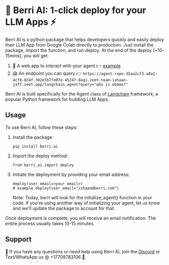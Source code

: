 # 🍇 Berri AI: 1-click deploy for your LLM Apps ⚡️

Berri AI is a python package that helps developers quickly and easily deploy their LLM App from Google Colab directly to production. Just install the package, import the function, and run deploy. At the end of the deploy (~10-15mins), you will get: 

1. 🎉 A web app to interact with your agent 👉 [example](https://agent-repo-35aa2cf3-a0a1-4cf8-834f-302e5b7fe07e-45247-8aqi.zeet-team-ishaan-jaff.zeet.app/)
2. 😱 An endpoint you can query 👉 `https://agent-repo-35aa2cf3-a0a1-4cf8-834f-302e5b7fe07e-45247-8aqi.zeet-team-ishaan-jaff.zeet.app/langchain_agent?query="who is obama?"`

Berri AI is built specifically for the Agent class of [Langchain](https://github.com/hwchase17/langchain) framework, a popular Python framework for building LLM Apps.

## Usage

To use Berri AI, follow these steps:

1. Install the package:

   ```
   pip install berri-ai
   ```

2. Import the deploy method:

   ```
   from berri_ai import deploy
   ```

3. Initiate the deployment by providing your email address:
   ```
   deploy(user_email=<your email>)
   # example deploy(user_email="ishaan@berri.com")
   ```
   Note: Today, berri will look for the initialize_agent() function in your code. If you're using another way of initializing your agent, let us know and we'll update the package to account for that.

Once deployment is complete, you will receive an email notification. The entire process usually takes 10-15 minutes.

## Support

🚨 If you have any questions or need help using Berri AI, join the [Discord](https://discord.gg/KvG3azf39U) or Text/WhatsApp us @ +17708783106 📱.
